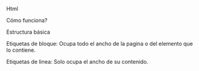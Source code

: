 Html

Cómo funciona?

Estructura básica 

Etiquetas de bloque:
Ocupa todo el ancho de la pagina o del elemento que lo contiene.

Etiquetas de linea:
Solo ocupa el ancho de su contenido.


